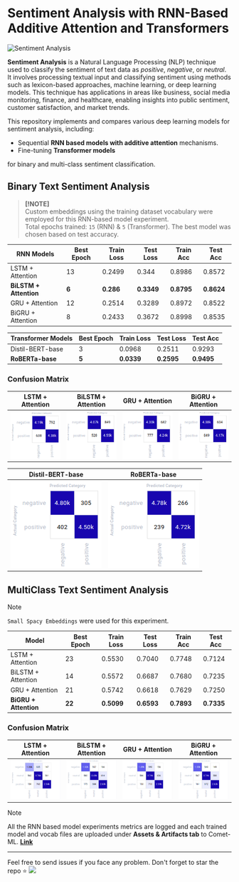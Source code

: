# Sentiment Analysis with RNN-Based Additive Attention and Transformers

<img src="https://imerit.net/wp-content/uploads/2021/07/what-is-sentiment-analysis.jpg" alt="Sentiment Analysis">

**Sentiment Analysis** is a Natural Language Processing (NLP) technique used to classify the sentiment of text data as _positive_, _negative_, or _neutral_. It involves processing textual input and classifying sentiment using methods such as lexicon-based approaches, machine learning, or deep learning models. This technique has applications in areas like business, social media monitoring, finance, and healthcare, enabling insights into public sentiment, customer satisfaction, and market trends.

This repository implements and compares various deep learning models for sentiment analysis, including:
- Sequential __RNN based models with additive attention__ mechanisms.
- Fine-tuning __Transformer models__ 

for binary and multi-class sentiment classification.

## Binary Text Sentiment Analysis

> **[!NOTE]**  
> Custom embeddings using the training dataset vocabulary were employed for this RNN-based model experiment.  
> Total epochs trained: `15` (RNN) & `5` (Transformer). The best model was chosen based on test accuracy.  


|  RNN Models            | Best Epoch | Train Loss | Test Loss | Train Acc | Test Acc |
|------------------|------------|------------|-----------|-----------|----------|
| LSTM + Attention | 13         | 0.2499     | 0.344    | 0.8986    | 0.8572  |   
| **BiLSTM + Attention** | **6**        | **0.286**     | **0.3349**    | **0.8795**    | **0.8624**   |
| GRU + Attention  | 12        | 0.2514     | 0.3289    | 0.8972    | 0.8522   |
| BiGRU + Attention  | 8         | 0.2433     | 0.3672    | 0.8998    | 0.8535   |

|  Transformer Models | Best Epoch | Train Loss | Test Loss |Test Acc |
|------------------|------------|------------|-----------|-----------|
| Distil-BERT-base | 3         | 0.0968    | 0.2511   | 0.9293  |   
| **RoBERTa-base** | **5**         |  **0.0339**	  |**0.2595**  | **0.9495**  |   
		

### Confusion Matrix

| LSTM + Attention | BiLSTM + Attention | GRU + Attention |BiGRU + Attention |
|------------------|------------|------------|-----------|
| ![conf_mat1](assets/binary_lstm+attention.png) | ![conf_mat2](assets/binary_bilstm+attention.png) | ![conf_mat3](assets/binary_gru+attention.png)  |![conf_mat4](assets/binary_bigru+attention.png) |

| Distil-BERT-base | RoBERTa-base |
|------------------|------------|
|![conf_mat5](assets/binary_distil_bert_base.png)|![conf_mat6](assets/binary_roberta_base.png)|


## MultiClass Text Sentiment Analysis

> [!NOTE]
> `Small Spacy Embeddings` were used for this experiment. 

| Model            | Best Epoch | Train Loss | Test Loss | Train Acc | Test Acc |
|------------------|------------|------------|-----------|-----------|----------|
| LSTM + Attention | 23         | 0.5530     | 0.7040    | 0.7748    | 0.7124   |
| BiLSTM + Attention | 14       | 0.5572     | 0.6687    | 0.7680    | 0.7235   |
| GRU + Attention  | 21         | 0.5742     | 0.6618    | 0.7629    | 0.7250   |
| **BiGRU + Attention** | **22**        | **0.5099**     | **0.6593**    | **0.7893**    | **0.7335**   |

### Confusion Matrix

| LSTM + Attention | BiLSTM + Attention | GRU + Attention |BiGRU + Attention |
|------------------|------------|------------|-----------|
| ![conf_mat1](assets/lstm+attention.png) | ![conf_mat1](assets/bilstm+attention.png) | ![conf_mat1](assets/gru+attention.png)  |![conf_mat1](assets/bigru+attention.png) |

> [!NOTE]
> All the RNN based model experiments metrics are logged and each trained model and vocab files are uploaded under __Assets & Artifacts tab__ to Comet-ML.
> [__Link__](https://www.comet.com/luluw8071/tweet-sentiment-analysis/view/new/panels)

---
Feel free to send issues if you face any problem. Don't forget to star the repo :star: <img src="https://user-images.githubusercontent.com/74038190/213844263-a8897a51-32f4-4b3b-b5c2-e1528b89f6f3.png" width="25px" />
